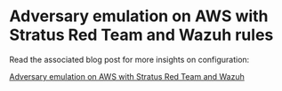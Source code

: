 # Adversary emulation on AWS with Stratus Red Team and Wazuh rules
Read the associated blog post for more insights on configuration:

[Adversary emulation on AWS with Stratus Red Team and Wazuh](https://wazuh.com/blog/adversary-emulation-on-aws-with-stratus-red-team-and-wazuh/)
